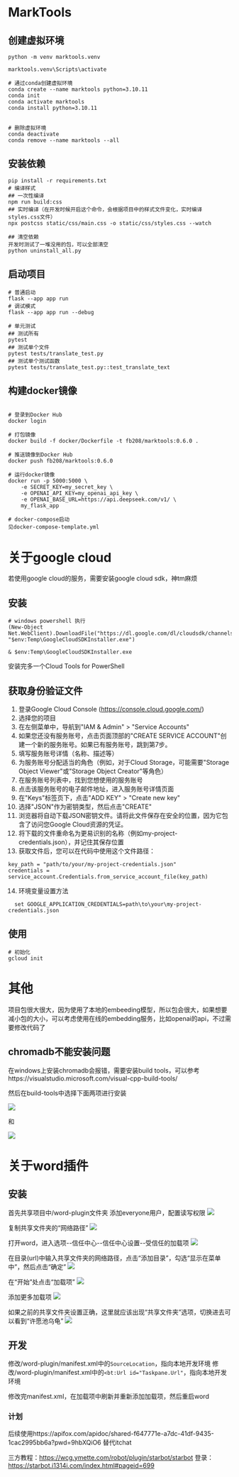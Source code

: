 # MarkTools

## 创建虚拟环境
```
python -m venv marktools.venv

marktools.venv\Scripts\activate

# 通过conda创建虚拟环境
conda create --name marktools python=3.10.11
conda init
conda activate marktools
conda install python=3.10.11


# 删除虚拟环境
conda deactivate
conda remove --name marktools --all
```

## 安装依赖
```
pip install -r requirements.txt
# 编译样式
## 一次性编译
npm run build:css
## 实时编译（在开发时候开启这个命令，会根据项目中的样式文件变化，实时编译styles.css文件）
npx postcss static/css/main.css -o static/css/styles.css --watch

## 清空依赖
开发时测试了一堆没用的包，可以全部清空
python uninstall_all.py
```

## 启动项目

```
# 普通启动
flask --app app run
# 调试模式
flask --app app run --debug

# 单元测试
## 测试所有
pytest
## 测试单个文件
pytest tests/translate_test.py
## 测试单个测试函数
pytest tests/translate_test.py::test_translate_text
```

## 构建docker镜像
```

# 登录到Docker Hub
docker login

# 打包镜像
docker build -f docker/Dockerfile -t fb208/marktools:0.6.0 .

# 推送镜像到Docker Hub
docker push fb208/marktools:0.6.0

# 运行docker镜像
docker run -p 5000:5000 \
    -e SECRET_KEY=my_secret_key \
    -e OPENAI_API_KEY=my_openai_api_key \
    -e OPENAI_BASE_URL=https://api.deepseek.com/v1/ \
    my_flask_app

# docker-compose启动
见docker-compose-template.yml
```

# 关于google cloud
若使用google cloud的服务，需要安装google cloud sdk，神tm麻烦
## 安装
```
# windows powershell 执行
(New-Object Net.WebClient).DownloadFile("https://dl.google.com/dl/cloudsdk/channels/rapid/GoogleCloudSDKInstaller.exe", "$env:Temp\GoogleCloudSDKInstaller.exe")

& $env:Temp\GoogleCloudSDKInstaller.exe
```
安装完多一个Cloud Tools for PowerShell

## 获取身份验证文件
1. 登录Google Cloud Console (https://console.cloud.google.com/)
2. 选择您的项目
3. 在左侧菜单中，导航到"IAM & Admin" > "Service Accounts"
4. 如果您还没有服务账号，点击页面顶部的"CREATE SERVICE ACCOUNT"创建一个新的服务账号。如果已有服务账号，跳到第7步。
5. 填写服务账号详情（名称、描述等）
6. 为服务账号分配适当的角色（例如，对于Cloud Storage，可能需要"Storage Object Viewer"或"Storage Object Creator"等角色）
7. 在服务账号列表中，找到您想使用的服务账号
8. 点击该服务账号的电子邮件地址，进入服务账号详情页面
9. 在"Keys"标签页下，点击"ADD KEY" > "Create new key"
10. 选择"JSON"作为密钥类型，然后点击"CREATE"
11. 浏览器将自动下载JSON密钥文件。请将此文件保存在安全的位置，因为它包含了访问您Google Cloud资源的凭证。
12. 将下载的文件重命名为更易识别的名称（例如my-project-credentials.json），并记住其保存位置
13. 获取文件后，您可以在代码中使用这个文件路径：
```
key_path = "path/to/your/my-project-credentials.json"
credentials = service_account.Credentials.from_service_account_file(key_path)
```
14. 环境变量设置方法
```
  set GOOGLE_APPLICATION_CREDENTIALS=path\to\your\my-project-credentials.json
```
## 使用
```
# 初始化
gcloud init

```


# 其他
项目包很大很大，因为使用了本地的embeeding模型，所以包会很大，如果想要减小包的大小，可以考虑使用在线的embedding服务，比如openai的api，不过需要修改代码了

## chromadb不能安装问题
在windows上安装chromadb会报错，需要安装build tools，可以参考https://visualstudio.microsoft.com/visual-cpp-build-tools/

然后在build-tools中选择下面两项进行安装

![](https://qiniu.bigdudu.cn/20241210115154751.png)

和

![](https://qiniu.bigdudu.cn/20241210115205917.png)

# 关于word插件

## 安装
首先共享项目中/word-plugin文件夹
添加everyone用户，配置读写权限
![](https://qiniu.bigdudu.cn/20250103225406078.png)

复制共享文件夹的“网络路径”
![](https://qiniu.bigdudu.cn/20250103225457657.png)

打开word，进入选项--信任中心--信任中心设置--受信任的加载项
![](https://qiniu.bigdudu.cn/20250103225218440.png)

在目录(url)中输入共享文件夹的网络路径，点击“添加目录”，勾选“显示在菜单中”，然后点击“确定”
![](https://qiniu.bigdudu.cn/20250103225807836.png)

在“开始”处点击“加载项”
![](https://qiniu.bigdudu.cn/20250103230112321.png)

添加更多加载项
![](https://qiniu.bigdudu.cn/20250103230151546.png)

如果之前的共享文件夹设置正确，这里就应该出现“共享文件夹”选项，切换进去可以看到“许愿池乌龟”
![](https://qiniu.bigdudu.cn/20250103230227466.png)


## 开发
修改/word-plugin/manifest.xml中的`SourceLocation`，指向本地开发环境
修改/word-plugin/manifest.xml中的`<bt:Url id="Taskpane.Url"`，指向本地开发环境

修改完manifest.xml，在加载项中刷新并重新添加加载项，然后重启word

### 计划
后续使用https://apifox.com/apidoc/shared-f647771e-a7dc-41df-9435-1cac2995bb6a?pwd=9hbXQiO6 替代itchat

三方教程：https://wcg.ymette.com/robot/plugin/starbot/starbot
登录：https://starbot.i1314i.com/index.html#pageid=699